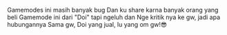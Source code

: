 Gamemodes ini masih banyak bug
Dan ku share karna banyak orang yang beli
Gamemode ini dari "Doi" tapi ngeluh dan
Nge kritik nya ke gw, jadi apa hubungannya
Sama gw, Doi yang jual, lu yang om gw!😎
